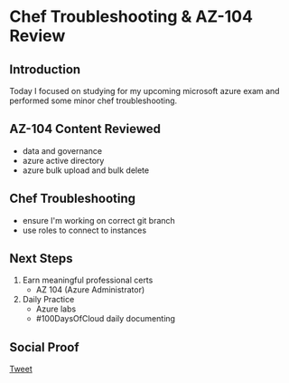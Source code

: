 
# Chef Troubleshooting & AZ-104 Review

## Introduction

Today I focused on studying for my upcoming microsoft azure exam and performed some minor chef troubleshooting.

## AZ-104 Content Reviewed

- data and governance
- azure active directory
- azure bulk upload and bulk delete

## Chef Troubleshooting

- ensure I'm working on correct git branch
- use roles to connect to instances

## Next Steps

1) Earn meaningful professional certs
    - AZ 104 (Azure Administrator)
2) Daily Practice
    - Azure labs
    - #100DaysOfCloud daily documenting

## Social Proof

[Tweet](https://twitter.com/lrnallday/status/1364216619698970624)
